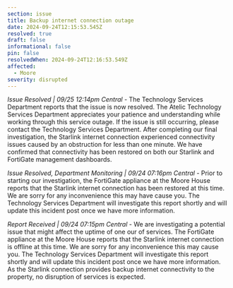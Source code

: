 ```yaml
---
section: issue
title: Backup internet connection outage
date: 2024-09-24T12:15:53.545Z
resolved: true
draft: false
informational: false
pin: false
resolvedWhen: 2024-09-24T12:16:53.549Z
affected:
  - Moore
severity: disrupted
---
```

*Issue Resolved | 09/25 12:14pm Central* - The Technology Services Department reports that the issue is now resolved. The Atelic Technology Services Department appreciates your patience and understanding while working through this service outage. If the issue is still occurring, please contact the Technology Services Department. After completing our final investigation, the Starlink internet connection experienced connectivity issues caused by an obstruction for less than one minute. We have confirmed that connectivity has been restored on both our Starlink and FortiGate management dashboards.

*Issue Resolved, Department Monitoring | 09/24 07:16pm Central* - Prior to starting our investigation, the FortiGate appliance at the Moore House reports that the Starlink internet connection has been restored at this time. We are sorry for any inconvenience this may have cause you. The Technology Services Department will investigate this report shortly and will update this incident post once we have more information.

*Report Received | 09/24 07:15pm Central* - We are investigating a potential issue that might affect the uptime of one our of services. The FortiGate appliance at the Moore House reports that the Starlink internet connection is offline at this time. We are sorry for any inconvenience this may cause you. The Technology Services Department will investigate this report shortly and will update this incident post once we have more information. As the Starlink connection provides backup internet connectivity to the property, no disruption of services is expected.